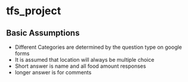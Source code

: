 # tfs_project


## Basic Assumptions
- Different Categories are determined by the question type on google forms
- It is assumed that location will always be multiple choice
- Short answer is name and all food amount responses
- longer answer is for comments